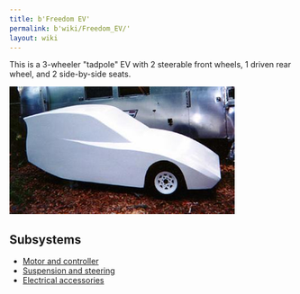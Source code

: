 ```yaml
---
title: b'Freedom EV'
permalink: b'wiki/Freedom_EV/'
layout: wiki
---
```


This is a 3-wheeler "tadpole" EV with 2 steerable front wheels, 1 driven
rear wheel, and 2 side-by-side seats.

![Prototype](FreedomEV-proto-ph3.jpg "Prototype")

Subsystems
----------

-   [Motor and controller](/wiki/Motor_and_controller "wikilink")
-   [Suspension and steering](/wiki/Suspension_and_steering "wikilink")
-   [Electrical accessories](/wiki/Electrical_accessories "wikilink")

